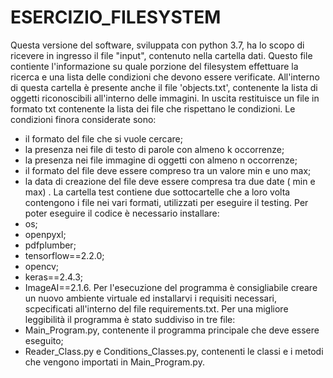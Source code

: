 # ESERCIZIO_FILESYSTEM
Questa versione del software, sviluppata con python 3.7, ha lo scopo di ricevere in ingresso il file "input", contenuto nella cartella dati. Questo file contiente l'informazione su quale porzione del filesystem effettuare la ricerca e una lista delle condizioni che devono essere verificate.
All'interno di questa cartella è presente anche il file 'objects.txt', contenente la lista di oggetti riconoscibili all'interno delle immagini.
In uscita restituisce un file in formato txt contenente la lista dei file che rispettano le condizioni.
Le condizioni finora considerate sono:
- il formato del file che si vuole cercare;
- la presenza nei file di testo di parole con almeno k occorrenze;
- la presenza nei file immagine di oggetti con almeno n occorrenze;
- il formato del file deve essere compreso tra un valore min e uno max;
- la data di creazione del file deve essere compresa tra due date ( min e max) .
La cartella test contiene due sottocartelle che a loro volta contengono i file nei vari formati, utilizzati per eseguire il testing. 
Per poter eseguire il codice è necessario installare:
- os;
- openpyxl;
- pdfplumber;
- tensorflow==2.2.0;
- opencv;
- keras==2.4.3;
- ImageAI==2.1.6.
Per l'esecuzione del programma è consigliabile creare un nuovo ambiente virtuale ed installarvi i requisiti necessari, scpecificati all'interno del file requirements.txt.
Per una migliore leggibilità il programma è stato suddiviso in tre file:
- Main_Program.py, contenente il programma principale che deve essere eseguito;
- Reader_Class.py e Conditions_Classes.py, contenenti le classi e i metodi che vengono importati in Main_Program.py.
